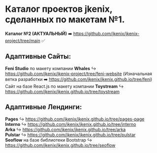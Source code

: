 # Каталог проектов jkenix, сделанных по макетам №1.

**Каталог №2 (АКТУАЛЬНЫЙ)** ➡️ https://github.com/jkenix/jkenix-project/tree/main :white_check_mark:

## Адаптивные Сайты:
**Feni Studio** по макету компании **Whales** ↪ https://github.com/jkenix/jkenix-project/tree/feni-website (Изначальная ветка разработки ➡️ https://github.com/jkenix/jkenix.github.io/tree/feni)  
Сайт на базе React.js по макету компании **Toystream** ↪ https://github.com/jkenix/jkenix.github.io/tree/toystream

## Адаптивные Лендинги:  
**Pages** ↪ https://github.com/jkenix/jkenix.github.io/tree/pages-page  
**Interno** ↪ https://github.com/jkenix/jkenix.github.io/tree/interno  
**Arka** ↪ https://github.com/jkenix/jkenix.github.io/tree/arka  
**Pulstar** ↪ https://github.com/jkenix/jkenix.github.io/tree/pulstar  
**Seoflow** на базе библиотеки Bootstrap ↪ https://github.com/jkenix/jkenix.github.io/tree/seoflow  
